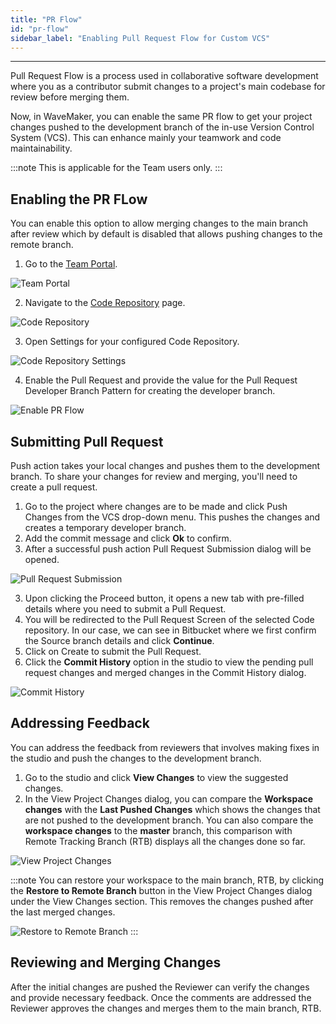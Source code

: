 ```yaml
---
title: "PR Flow"
id: "pr-flow"
sidebar_label: "Enabling Pull Request Flow for Custom VCS"
---
```

---

Pull Request Flow is a process used in collaborative software development where you as a contributor submit changes to a project's main codebase for review before merging them.

Now, in WaveMaker, you can enable the same PR flow to get your project changes pushed to the development branch of the in-use Version Control System (VCS). This can enhance mainly your teamwork and code maintainability.

:::note
This is applicable for the Team users only.
:::

## Enabling the PR FLow

You can enable this option to allow merging changes to the main branch after review which by default is disabled that allows pushing changes to the remote branch.

1. Go to the [Team Portal](/learn/teams/overview/).

![Team Portal](/learn/assets/pr-flow/team-portal.png)

2. Navigate to the [Code Repository](/learn/teams/code-repository) page.

![Code Repository](/learn/assets/pr-flow/code-repository.png)

3. Open Settings for your configured Code Repository.

![Code Repository Settings](/learn/assets/pr-flow/code-repository-settings.png)

4. Enable the Pull Request and provide the value for the Pull Request Developer Branch Pattern for creating the developer branch.

![Enable PR Flow](/learn/assets/pr-flow/enable-pr-flow.png)

## Submitting Pull Request

Push action takes your local changes and pushes them to the development branch. To share your changes for review and merging, you'll need to create a pull request.

1. Go to the project where changes are to be made and click Push Changes from the VCS drop-down menu. This pushes the changes and creates a temporary developer branch.
2. Add the commit message and click **Ok** to confirm.
3. After a successful push action Pull Request Submission dialog will be opened. 

![Pull Request Submission](/learn/assets/pr-flow/pull-request-submission.png)

3. Upon clicking the Proceed button, it opens a new tab with pre-filled details where you need to submit a Pull Request.
4. You will be redirected to the Pull Request Screen of the selected Code repository. In our case, we can see in Bitbucket where we first confirm the Source branch details and click **Continue**.
5. Click on Create to submit the Pull Request.
6. Click the **Commit History** option in the studio to view the pending pull request changes and merged changes in the Commit History dialog.

![Commit History](/learn/assets/pr-flow/commit-history.png)

## Addressing Feedback

You can address the feedback from reviewers that involves making fixes in the studio and push the changes to the development branch.

1. Go to the studio and click **View Changes** to view the suggested changes.
2. In the View Project Changes dialog, you can compare the **Workspace changes** with the **Last Pushed Changes** which shows the changes that are not pushed to the development branch. You can also compare the **workspace changes** to the **master** branch, this comparison with Remote Tracking Branch (RTB) displays all the changes done so far.
 
![View Project Changes](/learn/assets/pr-flow/view-project-changes.png)

:::note
You can restore your workspace to the main branch, RTB, by clicking the **Restore to Remote Branch** button in the View Project Changes dialog under the View Changes section. This removes the changes pushed after the last merged changes.

![Restore to Remote Branch](/learn/assets/pr-flow/restore-to-remote-branch.png)
:::

## Reviewing and Merging Changes

After the initial changes are pushed the Reviewer can verify the changes and provide necessary feedback. Once the comments are addressed the Reviewer approves the changes and merges them to the main branch, RTB.


